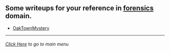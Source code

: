 ## Some writeups for your reference in [forensics](https://en.wikipedia.org/wiki/Computer_forensics) domain.

* [OakTownMystery](http://klsgit-wgcs.github.io/VishwaCTF-2023/writeups/Forensics/OakvilleTownMystery)


---------
###### [Click Here](http://klsgit-wgcs.github.io/VishwaCTF-2023) to go to main menu
